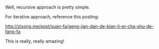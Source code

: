 
Well, recursive approach is pretty simple.

For iterative approach, reference this posting:

http://zisong.me/post/suan-fa/geng-jian-dan-de-bian-li-er-cha-shu-de-fang-fa

This is really, really amazing!

